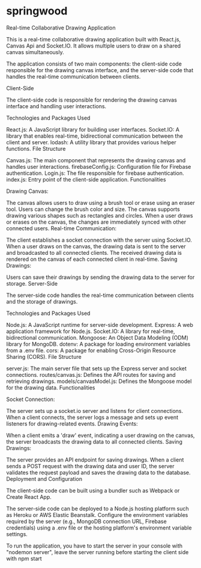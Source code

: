 # springwood
Real-time Collaborative Drawing Application

This is a real-time collaborative drawing application built with React.js, Canvas Api and Socket.IO. It allows multiple users to draw on a shared canvas simultaneously.

The application consists of two main components: the client-side code responsible for the drawing canvas interface, and the server-side code that handles the real-time communication between clients.

Client-Side

The client-side code is responsible for rendering the drawing canvas interface and handling user interactions.

Technologies and Packages Used

React.js: A JavaScript library for building user interfaces.
Socket.IO: A library that enables real-time, bidirectional communication between the client and server.
lodash: A utility library that provides various helper functions.
File Structure

Canvas.js: The main component that represents the drawing canvas and handles user interactions.
firebaseConfig.js: Configuration file for Firebase authentication.
Login.js: The file responsible for firebase authentication.
index.js: Entry point of the client-side application.
Functionalities

Drawing Canvas:

The canvas allows users to draw using a brush tool or erase using an eraser tool.
Users can change the brush color and size.
The canvas supports drawing various shapes such as rectangles and circles.
When a user draws or erases on the canvas, the changes are immediately synced with other connected users.
Real-time Communication:

The client establishes a socket connection with the server using Socket.IO.
When a user draws on the canvas, the drawing data is sent to the server and broadcasted to all connected clients.
The received drawing data is rendered on the canvas of each connected client in real-time.
Saving Drawings:

Users can save their drawings by sending the drawing data to the server for storage.
Server-Side

The server-side code handles the real-time communication between clients and the storage of drawings.

Technologies and Packages Used

Node.js: A JavaScript runtime for server-side development.
Express: A web application framework for Node.js.
Socket.IO: A library for real-time, bidirectional communication.
Mongoose: An Object Data Modeling (ODM) library for MongoDB.
dotenv: A package for loading environment variables from a .env file.
cors: A package for enabling Cross-Origin Resource Sharing (CORS).
File Structure

server.js: The main server file that sets up the Express server and socket connections.
routes/canvas.js: Defines the API routes for saving and retrieving drawings.
models/canvasModel.js: Defines the Mongoose model for the drawing data.
Functionalities

Socket Connection:

The server sets up a socket.io server and listens for client connections.
When a client connects, the server logs a message and sets up event listeners for drawing-related events.
Drawing Events:

When a client emits a 'draw' event, indicating a user drawing on the canvas, the server broadcasts the drawing data to all connected clients.
Saving Drawings:

The server provides an API endpoint for saving drawings.
When a client sends a POST request with the drawing data and user ID, the server validates the request payload and saves the drawing data to the database.
Deployment and Configuration

The client-side code
can be built using a bundler such as Webpack or Create React App.

The server-side code can be deployed to a Node.js hosting platform such as Heroku or AWS Elastic Beanstalk.
Configure the environment variables required by the server (e.g., MongoDB connection URL, Firebase credentials) using a .env file or the hosting platform's environment variable settings.

To run the application, you have to start the server in your console with "nodemon server", leave the server running before starting the client side with npm start
